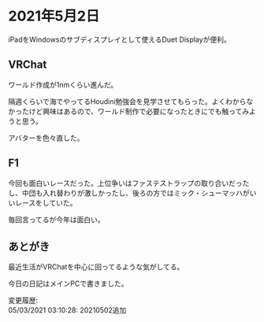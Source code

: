 # 2021年5月2日

iPadをWindowsのサブディスプレイとして使えるDuet Displayが便利。

## VRChat

ワールド作成が1nmくらい進んだ。

隔週くらいで海でやってるHoudini勉強会を見学させてもらった。よくわからなかったけど興味はあるので、ワールド制作で必要になったときにでも触ってみようと思う。

アバターを色々直した。

## F1

今回も面白いレースだった。上位争いはファステストラップの取り合いだったし、中団も入れ替わりが激しかったし、後ろの方ではミック・シューマッハがいいレースをしていた。

毎回言ってるが今年は面白い。

## あとがき

最近生活がVRChatを中心に回ってるような気がしてる。

今日の日記はメインPCで書きました。

変更履歴:  
05/03/2021 03:10:28: 20210502追加  
